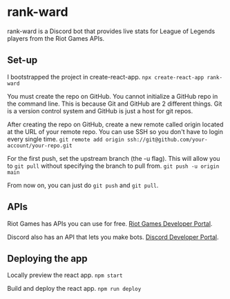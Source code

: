 # rank-ward

rank-ward is a Discord bot that provides live stats for League of Legends players from the Riot Games APIs.

## Set-up
I bootstrapped the project in create-react-app.
```npx create-react-app rank-ward```

You must create the repo on GitHub. You cannot initialize a GitHub repo in the command line. This is because Git and GitHub are 2 different things. Git is a version control system and GitHub is just a host for git repos. 

After creating the repo on GitHub, create a new remote called origin located at the URL of your remote repo. You can use SSH so you don't have to login every single time.
```git remote add origin ssh://git@github.com/your-account/your-repo.git```

For the first push, set the upstream branch (the -u flag). This will allow you to `git pull` without specifying the branch to pull from.
```git push -u origin main```

From now on, you can just do `git push` and `git pull`.

## APIs

Riot Games has APIs you can use for free.
[Riot Games Developer Portal](https://developer.riotgames.com/).

Discord also has an API that lets you make bots.
[Discord Developer Portal](https://discord.com/developers/docs/intro).

## Deploying the app

Locally preview the react app.
`npm start`

Build and deploy the react app.
`npm run deploy`
